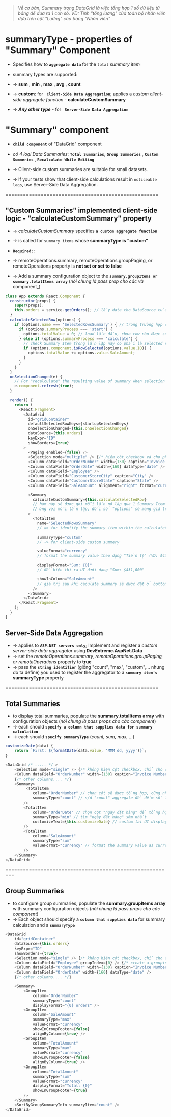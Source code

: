 > _Về cơ bản, Summary trong DataGrid là việc tống hợp 1 số dữ liệu từ bảng để đưa ra 1 con số. VD: Tính "tổng lương" của toàn bộ nhân viên dựa trên cột "Lương" của bảng "Nhân viên"_

# summaryType - properties of "Summary" Component
* Specifies how to **`aggregate data`** for the `total` _summary item_

* summary types are supported:
* -> **sum** , **min** , **max** , **avg** , **count** 
* -> **custom**: for **` Client-Side Data Aggregation`**; applies a _custom client-side aggregate function_ - **calculateCustomSummary**
* -> **_Any other type_** - for **` Server-Side Data Aggregation`**

# "Summary" component  
* **`child component`** of "DataGrid" component

* _có 4 loại Data Summaries_: **`Total Summaries`**, **`Group Summeries`** , **`Custom Summeries`** , **`Recalculate While Editing`** 
* -> Client-side custom summaries are suitable for small datasets. 
* -> If your tests show that client-side calculations result in `noticeable lags`, use Server-Side Data Aggregation.

====================================================
## "Custom Summaries" implemented client-side logic - "calculateCustomSummary" property
* -> _calculateCustomSummary_ specifies **`a custom aggregate function`**
* -> is called for `summary items` whose **summaryType is "custom"**

* **`Required:`**: 
* -> remoteOperations.summary, remoteOperations.groupPaging, or remoteOperations property is **not set or set to false**
* -> Add a summary configuration object to the **`summary.groupItems or summary.totalItems array`** (_nói chung là pass prop cho các <TotalItem/> và <GroupItem>_ component_)

```js - tính summary dựa trên selected row 
class App extends React.Component {
  constructor(props) {
    super(props);
    this.orders = service.getOrders(); // lấy data cho DataSource của DataGrid
  }
  calculateSelectedRow(options) {
    if (options.name === 'SelectedRowsSummary') { // trong trường hợp có nhiều Summery Item
      if (options.summaryProcess === 'start') {
        options.totalValue = 0; // load lần đầu, chưa row nào được select
      } else if (options.summaryProcess === 'calculate') {
        // check Summary Item trong lần lặp này có phải là selected row không
        if (options.component.isRowSelected(options.value.ID)) { 
          options.totalValue += options.value.SaleAmount;
        }
      }
    }
  }
  onSelectionChanged(e) {
    // For "recalculate" the resulting value of summery when selection is changed
    e.component.refresh(true);
  }

  render() {
    return (
      <React.Fragment>
        <DataGrid
          id="gridContainer"
          defaultSelectedRowKeys={startupSelectedKeys}
          onSelectionChanged={this.onSelectionChanged}
          dataSource={this.orders}
          keyExpr="ID"
          showBorders={true}
        >
          <Paging enabled={false} /> 
          <Selection mode="multiple" /> {/* hiện cột checkbox và cho phép chọn nhiều row */}
          <Column dataField="OrderNumber" width={130} caption="Invoice Number" />
          <Column dataField="OrderDate" width={160} dataType="date" />
          <Column dataField="Employee" />
          <Column dataField="CustomerStoreCity" caption="City" />
          <Column dataField="CustomerStoreState" caption="State" />
          <Column dataField="SaleAmount" alignment="right" format="currency" />

          <Summary 
            calculateCustomSummary={this.calculateSelectedRow}
            // hàm này sẽ được gọi mỗi lần nó lặp qua 1 Summary Item
            // ứng với mỗi lần lặp, đối số "options" sẽ mang giá trị của Summary Item đó
          >
            <TotalItem
              name="SelectedRowsSummary" 
              // => for identify the summary item within the calculateCustomSummary function

              summaryType="custom" 
              // -> for client-side custom summery

              valueFormat="currency"
              // format the summary value theo dạng "Tiền tệ" (VD: $431,000)

              displayFormat="Sum: {0}"
              // để hiện thị ra UI dưới dạng "Sum: $431,000"

              showInColumn="SaleAmount" 
              // giá trị sau khi caculate summery sẽ được đặt ở bottom của cột "sale amounts" 
            />
          </Summary>
        </DataGrid>
      </React.Fragment>
    );
  }
}
```

## Server-Side Data Aggregation
* -> applies to **`ASP.NET servers only`**; Implement and register a _custom server-side data aggregator_ using **DevExtreme.AspNet.Data**
* -> set the _remoteOperations.summary, remoteOperations.groupPaging, or remoteOperations_ property to **true**
* -> pass the **`string identifier`** (giống "count", "max", "custom",... nhưng do ta define) you used to register the aggregator to a **`summary item's`** **summaryType** property

====================================================
## Total Summaries
* to display total summaries, populate the **summary.totalItems array** with configuration objects (_nói chung là pass props cho các <TotalItem/> component_)
* -> each <TotalItem> should **`specify a column that supplies data for summary calculation`**
* -> each <TotalItem> should **`specify summaryType`** (_count, sum, max, ..._)

```js - tính summary cho toàn bộ row
customizeDate(data) {
    return `First: ${formatDate(data.value, 'MMM dd, yyyy')}`;
}

<DataGrid /* ..... */ >
    <Selection mode="single" /> {/* không hiện cột checkbox, chỉ cho chọn 1 row */}
    <Column dataField="OrderNumber" width={130} caption="Invoice Number" />
    {/* other columns.... */}
    <Summary>
         <TotalItem
            column="OrderNumber" // chọn cột sẽ được tổng hợp, cũng như vị trí đặt summary value
            summaryType="count" // s/d "count" aggregate để đếm số lượng 
        />
        <TotalItem
            column="OrderDate" // chọn cột "ngày đặt hàng" để tổng hợp
            summaryType="min" // tìm "ngày đặt hàng" sớm nhất 
            customizeText={this.customizeDate} // custom lại UI display for summary value
        />
        <TotalItem
            column="SaleAmount"
            summaryType="sum"
            valueFormat="currency" // format the summary value as currency (VD: $431,000)
        />
    </Summary>
</DataGrid>
```

=========================================================
## Group Summaries
* to configure group summaries, populate the **summary.groupItems array** with summary configuration objects (_nói chung là pass props cho các <TotalItem/> component_)
* -> Each object should specify a **`column that supplies data`** for summary calculation and a **`summaryType`**
```js
<DataGrid
    id="gridContainer"
    dataSource={this.orders}
    keyExpr="ID"
    showBorders={true}>
    <Selection mode="single" /> {/* không hiện cột checkbox, chỉ cho chọn 1 row */}
    <Column dataField="Employee" groupIndex={0} /> {/* create a grouping bar */}
    <Column dataField="OrderNumber" width={130} caption="Invoice Number" />
    <Column dataField="OrderDate" width={160} dataType="date" />
    {/* other columns.... */}

    <Summary>
        <GroupItem
            column="OrderNumber"
            summaryType="count"
            displayFormat="{0} orders" />
        <GroupItem
            column="SaleAmount"
            summaryType="max"
            valueFormat="currency"
            showInGroupFooter={false}
            alignByColumn={true} />
        <GroupItem
            column="TotalAmount"
            summaryType="max"
            valueFormat="currency"
            showInGroupFooter={false}
            alignByColumn={true} />
        <GroupItem
            column="TotalAmount"
            summaryType="sum"
            valueFormat="currency"
            displayFormat="Total: {0}"
            showInGroupFooter={true} 
        />
    </Summary>
    <SortByGroupSummaryInfo summaryItem="count" />
</DataGrid>
```